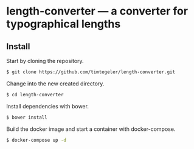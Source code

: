 # length-converter — a converter for typographical lengths

## Install

Start by cloning the repository.

```sh
$ git clone https://github.com/timtegeler/length-converter.git
```

Change into the new created directory.

```sh
$ cd length-converter
```

Install dependencies with bower.

```sh
$ bower install
```

Build the docker image and start a container with docker-compose.

```sh
$ docker-compose up -d
```